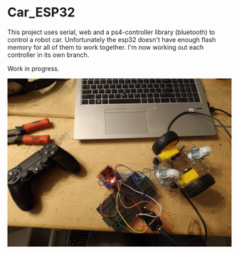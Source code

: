 # Car_ESP32

This project uses serial, web and a ps4-controller library (bluetooth) to control a robot car. Unfortunately the esp32 doesn't have enough flash memory for all of them to work together. I'm now working out each controller in its own branch.

Work in progress.

![Image of robot car](/assets/IMG_20200805_011154.jpg)
